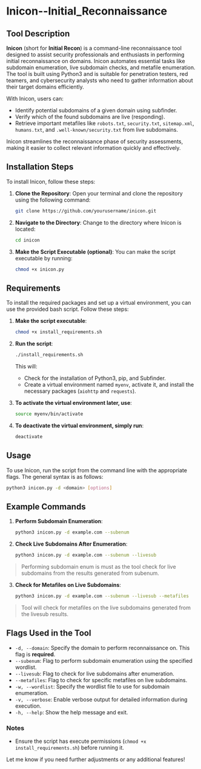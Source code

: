 # Inicon--Initial_Reconnaissance

## Tool Description

**Inicon** (short for **Initial Recon**) is a command-line reconnaissance tool designed to assist security professionals and enthusiasts in performing initial reconnaissance on domains. Inicon automates essential tasks like subdomain enumeration, live subdomain checks, and metafile enumeration. The tool is built using Python3 and is suitable for penetration testers, red teamers, and cybersecurity analysts who need to gather information about their target domains efficiently.

With Inicon, users can:
- Identify potential subdomains of a given domain using subfinder.
- Verify which of the found subdomains are live (responding).
- Retrieve important metafiles like `robots.txt`, `security.txt`, `sitemap.xml`, `humans.txt`, and `.well-known/security.txt` from live subdomains.

Inicon streamlines the reconnaissance phase of security assessments, making it easier to collect relevant information quickly and effectively.

## Installation Steps

To install Inicon, follow these steps:

1. **Clone the Repository**:
   Open your terminal and clone the repository using the following command:
   
   ```bash
   git clone https://github.com/yourusername/inicon.git
   
2. **Navigate to the Directory**: Change to the directory where Inicon is located:
   
    ```bash
   cd inicon
    
3. **Make the Script Executable (optional)**: You can make the script executable by running:
   
   ```bash
   chmod +x inicon.py

## Requirements

To install the required packages and set up a virtual environment, you can use the provided bash script. Follow these steps:

1. **Make the script executable**:
 
   ```bash
   chmod +x install_requirements.sh
   
2. **Run the script**:

   ```bash
   ./install_requirements.sh
   ```
   This will:
   - Check for the installation of Python3, pip, and Subfinder.
   - Create a virtual environment named `myenv`, activate it, and install the necessary packages (`aiohttp` and `requests`).
   
3. **To activate the virtual environment later, use**:
   ```bash
   source myenv/bin/activate

4. **To deactivate the virtual environment, simply run**:

   ```bash
   deactivate

## Usage

To use Inicon, run the script from the command line with the appropriate flags. The general syntax is as follows:
  
   ```bash
   python3 inicon.py -d <domain> [options]
   ```

## Example Commands

   1. **Perform Subdomain Enumeration**:

      ```bash
      python3 inicon.py -d example.com --subenum
      
   2. **Check Live Subdomains After Enumeration**:

       ```bash
      python3 inicon.py -d example.com --subenum --livesub
   >Performing subdomain enum is must as the tool check for live subdomains from the results generated from subenum.
       
   3. **Check for Metafiles on Live Subdomains**:

       ```bash
      python3 inicon.py -d example.com --subenum --livesub --metafiles
   > Tool will check for metafiles on the live subdomains generated from the livesub results.
  

## Flags Used in the Tool

- `-d, --domain`: Specify the domain to perform reconnaissance on. This flag is **required**.
- `--subenum`: Flag to perform subdomain enumeration using the specified wordlist.
- `--livesub`: Flag to check for live subdomains after enumeration.
- `--metafiles`: Flag to check for specific metafiles on live subdomains.
- `-w, --wordlist`: Specify the wordlist file to use for subdomain enumeration.
- `-v, --verbose`: Enable verbose output for detailed information during execution.
- `-h, --help`: Show the help message and exit.


### Notes

- Ensure the script has execute permissions (`chmod +x install_requirements.sh`) before running it.

Let me know if you need further adjustments or any additional features!
